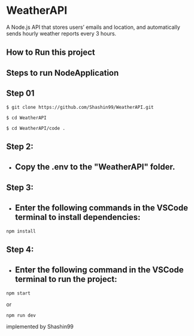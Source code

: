 # WeatherAPI

A Node.js API that stores users’ emails and location, and automatically sends hourly weather reports every 3 hours.

<h2>How to Run this project</h2>

## **Steps to run NodeApplication**

## Step 01

```
$ git clone https://github.com/Shashin99/WeatherAPI.git
```

```
$ cd WeatherAPI
```

```
$ cd WeatherAPI/code .
```

## Step 2:

- ## Copy the .env to the "WeatherAPI" folder.

## Step 3:

- ## Enter the following commands in the VSCode terminal to install dependencies:

```
npm install
```

## Step 4:

- ## Enter the following command in the VSCode terminal to run the project:

```
npm start
```

or

```
npm run dev
```

implemented by Shashin99

